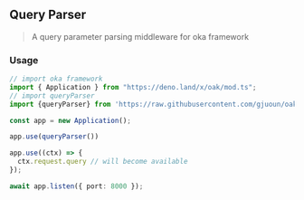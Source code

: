 ## Query Parser

> A query parameter parsing middleware for oka framework

### Usage 

```ts
// import oka framework
import { Application } from "https://deno.land/x/oak/mod.ts";
// import queryParser
import {queryParser} from 'https://raw.githubusercontent.com/gjuoun/oak-query-parser/master/mod.ts'

const app = new Application();

app.use(queryParser())

app.use((ctx) => {
  ctx.request.query // will become available
});

await app.listen({ port: 8000 });
```


